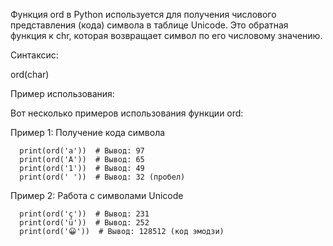 Функция ord в Python используется для получения числового представления (кода) символа в таблице Unicode. Это обратная функция к chr, которая возвращает символ по его числовому значению.

Синтаксис:

ord(char)

Пример использования:

Вот несколько примеров использования функции ord:

Пример 1: Получение кода символа

      print(ord('a'))  # Вывод: 97
      print(ord('A'))  # Вывод: 65
      print(ord('1'))  # Вывод: 49
      print(ord(' '))  # Вывод: 32 (пробел)

Пример 2: Работа с символами Unicode

      print(ord('ç'))  # Вывод: 231
      print(ord('ü'))  # Вывод: 252
      print(ord('😀'))  # Вывод: 128512 (код эмодзи)

